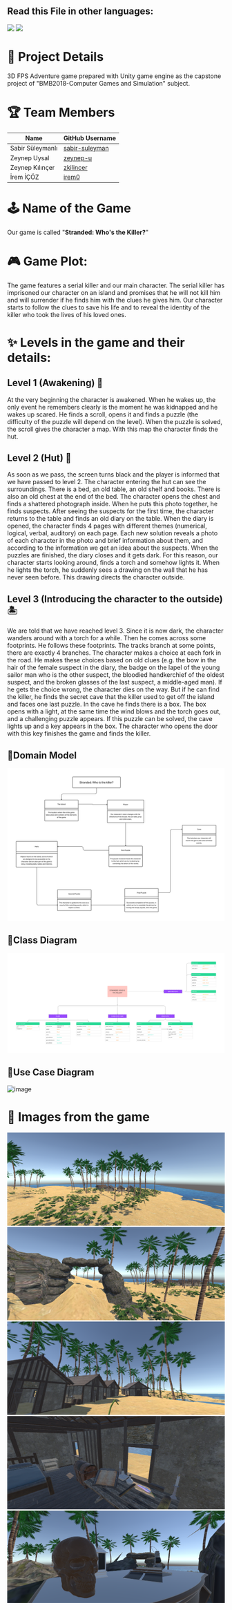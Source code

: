 ## Read this File in other languages:
<a href="README.md"><img src="https://img.shields.io/badge/-ENGLISH-red?style=for-the-badge"></a>
<a href="README.tr.md"><img src="https://img.shields.io/badge/-T%C3%9CRK%C3%87E-red?style=for-the-badge"></a>

# 🧩 Project Details

3D FPS Adventure game prepared with Unity game engine as the capstone project of "BMB2018-Computer Games and Simulation" subject.

# 🏆 Team Members

| Name                  | GitHub Username                                     |
|-----------------------|-----------------------------------------------------|
| Sabir Süleymanlı      | [sabir-suleyman](https://github.com/sabir-suleyman) |
| Zeynep Uysal          | [zeynep-u](https://github.com/zeynep-u)             |
| Zeynep Kılınçer       | [zkilincer](https://github.com/zkilincer)           |
| İrem İÇÖZ             | [irem0](https://github.com/irem0)                   |


# 🕹 Name of the Game
Our game is called "**Stranded: Who's the Killer?**"

# 🎮 Game Plot:
The game features a serial killer and our main character. The serial killer has imprisoned our character on an island and promises that he will not kill him and will surrender if he finds him with the clues he gives him. Our character starts to follow the clues to save his life and to reveal the identity of the killer who took the lives of his loved ones.

# ✨ Levels in the game and their details:

## Level 1 (Awakening) 🎴

At the very beginning the character is awakened. When he wakes up, the only event he remembers clearly is the moment he was kidnapped and he wakes up scared. He finds a scroll, opens it and finds a puzzle (the difficulty of the puzzle will depend on the level). When the puzzle is solved, the scroll gives the character a map. With this map the character finds the hut.


## Level 2 (Hut) 🏡

As soon as we pass, the screen turns black and the player is informed that we have passed to level 2. The character entering the hut can see the surroundings. There is a bed, an old table, an old shelf and books. There is also an old chest at the end of the bed. The character opens the chest and finds a shattered photograph inside. When he puts this photo together, he finds suspects. After seeing the suspects for the first time, the character returns to the table and finds an old diary on the table. When the diary is opened, the character finds 4 pages with different themes (numerical, logical, verbal, auditory) on each page. Each new solution reveals a photo of each character in the photo and brief information about them, and according to the information we get an idea about the suspects. When the puzzles are finished, the diary closes and it gets dark. For this reason, our character starts looking around, finds a torch and somehow lights it. When he lights the torch, he suddenly sees a drawing on the wall that he has never seen before. This drawing directs the character outside.


## Level 3 (Introducing the character to the outside) 🏝
We are told that we have reached level 3. Since it is now dark, the character wanders around with a torch for a while. Then he comes across some footprints. He follows these footprints. The tracks branch at some points, there are exactly 4 branches. The character makes a choice at each fork in the road. He makes these choices based on old clues (e.g. the bow in the hair of the female suspect in the diary, the badge on the lapel of the young sailor man who is the other suspect, the bloodied handkerchief of the oldest suspect, and the broken glasses of the last suspect, a middle-aged man). If he gets the choice wrong, the character dies on the way. But if he can find the killer, he finds the secret cave that the killer used to get off the island and faces one last puzzle. In the cave he finds there is a box. The box opens with a light, at the same time the wind blows and the torch goes out, and a challenging puzzle appears. If this puzzle can be solved, the cave lights up and a key appears in the box. The character who opens the door with this key finishes the game and finds the killer.


## 📝Domain Model

![image](https://github.com/sabir-suleyman/Stranded-Who-is-the-Killer/blob/main/images/domaineng.png)

## 📝Class Diagram

![image](https://github.com/sabir-suleyman/Stranded-Who-is-the-Killer/blob/main/images/umleng.png)

## 📝Use Case Diagram

![image](https://github.com/sabir-suleyman/Stranded-Who-is-the-Killer/blob/main/images/usecaseeng.png)

# 📸 Images from the game

![image](https://github.com/sabir-suleyman/Stranded-Who-is-the-Killer/blob/main/images/oyun1.PNG)
![image](https://github.com/sabir-suleyman/Stranded-Who-is-the-Killer/blob/main/images/oyun2.PNG)
![image](https://github.com/sabir-suleyman/Stranded-Who-is-the-Killer/blob/main/images/oyun3.PNG)
![image](https://github.com/sabir-suleyman/Stranded-Who-is-the-Killer/blob/main/images/oyun4.PNG)
![image](https://github.com/sabir-suleyman/Stranded-Who-is-the-Killer/blob/main/images/oyun5.PNG)
